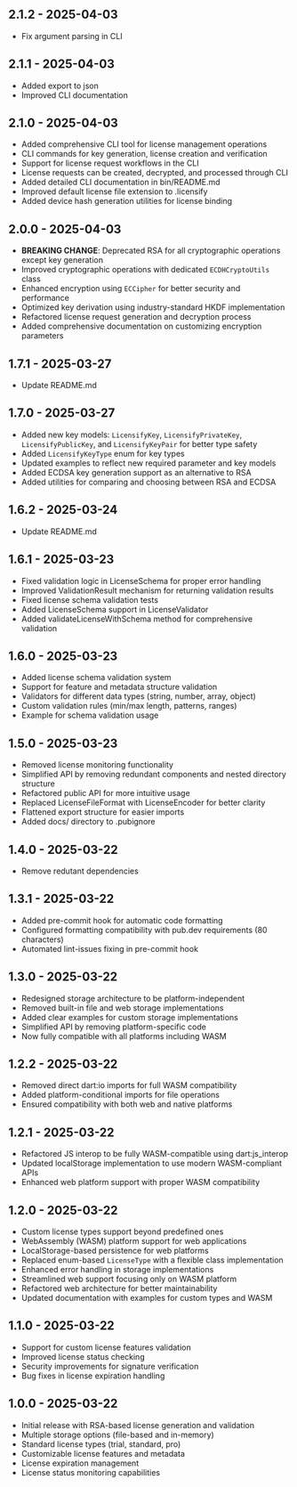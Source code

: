 ## 2.1.2 - 2025-04-03
- Fix argument parsing in CLI

## 2.1.1 - 2025-04-03
- Added export to json
- Improved CLI documentation

## 2.1.0 - 2025-04-03
- Added comprehensive CLI tool for license management operations
- CLI commands for key generation, license creation and verification
- Support for license request workflows in the CLI
- License requests can be created, decrypted, and processed through CLI
- Added detailed CLI documentation in bin/README.md
- Improved default license file extension to .licensify
- Added device hash generation utilities for license binding

## 2.0.0 - 2025-04-03
- **BREAKING CHANGE**: Deprecated RSA for all cryptographic operations except key generation
- Improved cryptographic operations with dedicated `ECDHCryptoUtils` class
- Enhanced encryption using `ECCipher` for better security and performance
- Optimized key derivation using industry-standard HKDF implementation
- Refactored license request generation and decryption process
- Added comprehensive documentation on customizing encryption parameters

## 1.7.1 - 2025-03-27
- Update README.md

## 1.7.0 - 2025-03-27
- Added new key models: `LicensifyKey`, `LicensifyPrivateKey`, `LicensifyPublicKey`, and `LicensifyKeyPair` for better type safety
- Added `LicensifyKeyType` enum for key types
- Updated examples to reflect new required parameter and key models
- Added ECDSA key generation support as an alternative to RSA
- Added utilities for comparing and choosing between RSA and ECDSA

## 1.6.2 - 2025-03-24
- Update README.md

## 1.6.1 - 2025-03-23
- Fixed validation logic in LicenseSchema for proper error handling
- Improved ValidationResult mechanism for returning validation results
- Fixed license schema validation tests
- Added LicenseSchema support in LicenseValidator
- Added validateLicenseWithSchema method for comprehensive validation

## 1.6.0 - 2025-03-23
- Added license schema validation system
- Support for feature and metadata structure validation
- Validators for different data types (string, number, array, object)
- Custom validation rules (min/max length, patterns, ranges)
- Example for schema validation usage

## 1.5.0 - 2025-03-23
- Removed license monitoring functionality
- Simplified API by removing redundant components and nested directory structure
- Refactored public API for more intuitive usage
- Replaced LicenseFileFormat with LicenseEncoder for better clarity
- Flattened export structure for easier imports
- Added docs/ directory to .pubignore

## 1.4.0 - 2025-03-22
- Remove redutant dependencies

## 1.3.1 - 2025-03-22
- Added pre-commit hook for automatic code formatting
- Configured formatting compatibility with pub.dev requirements (80 characters)
- Automated lint-issues fixing in pre-commit hook

## 1.3.0 - 2025-03-22
- Redesigned storage architecture to be platform-independent
- Removed built-in file and web storage implementations
- Added clear examples for custom storage implementations
- Simplified API by removing platform-specific code
- Now fully compatible with all platforms including WASM

## 1.2.2 - 2025-03-22
- Removed direct dart:io imports for full WASM compatibility
- Added platform-conditional imports for file operations
- Ensured compatibility with both web and native platforms

## 1.2.1 - 2025-03-22
- Refactored JS interop to be fully WASM-compatible using dart:js_interop
- Updated localStorage implementation to use modern WASM-compliant APIs
- Enhanced web platform support with proper WASM compatibility

## 1.2.0 - 2025-03-22
- Custom license types support beyond predefined ones
- WebAssembly (WASM) platform support for web applications
- LocalStorage-based persistence for web platforms
- Replaced enum-based `LicenseType` with a flexible class implementation
- Enhanced error handling in storage implementations
- Streamlined web support focusing only on WASM platform
- Refactored web architecture for better maintainability
- Updated documentation with examples for custom types and WASM

## 1.1.0 - 2025-03-22
- Support for custom license features validation
- Improved license status checking
- Security improvements for signature verification
- Bug fixes in license expiration handling

## 1.0.0 - 2025-03-22
- Initial release with RSA-based license generation and validation
- Multiple storage options (file-based and in-memory)
- Standard license types (trial, standard, pro)
- Customizable license features and metadata
- License expiration management
- License status monitoring capabilities

